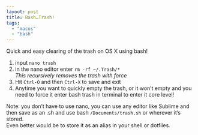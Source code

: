 ```yaml
---
layout: post
title: Bash…Trash!
tags:
  - "macos"
  - "bash"
---
```


Quick and easy clearing of the trash on OS X using bash!

1. input `nano trash`
2. in the nano editor enter `rm -rf ~/.Trash/*`  
*This recursively removes the trash with force*
3. Hit `Ctrl-O` and then `Ctrl-X` to save and exit
4. Anytime you want to quickly empty the trash, or it won’t empty and you need to force it enter bash trash in terminal to enter it core level!

Note: you don’t have to use nano, you can use any editor like Sublime and then save as an .sh and use bash `/Documents/trash.sh` or wherever it’s stored.  
Even better would be to store it as an alias in your shell or dotfiles.
